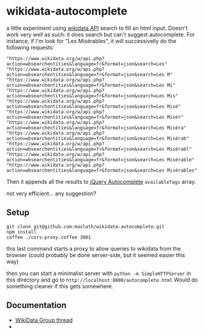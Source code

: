 wikidata-autocomplete
=====================

a little experiment using [wikidata API](https://www.wikidata.org/w/api.php) search to fill an html input.
Doesn't work very well as such: it does search but can't suggest autocomplete.
For instance, if I'm look for "Les Misérables", it will successivelly do the following requests:

```
"https://www.wikidata.org/w/api.php?action=wbsearchentities&language=fr&format=json&search=Les"
"https://www.wikidata.org/w/api.php?action=wbsearchentities&language=fr&format=json&search=Les M"
"https://www.wikidata.org/w/api.php?action=wbsearchentities&language=fr&format=json&search=Les Mi"
"https://www.wikidata.org/w/api.php?action=wbsearchentities&language=fr&format=json&search=Les Mis"
"https://www.wikidata.org/w/api.php?action=wbsearchentities&language=fr&format=json&search=Les Misé"
"https://www.wikidata.org/w/api.php?action=wbsearchentities&language=fr&format=json&search=Les Misér"
"https://www.wikidata.org/w/api.php?action=wbsearchentities&language=fr&format=json&search=Les Miséra"
"https://www.wikidata.org/w/api.php?action=wbsearchentities&language=fr&format=json&search=Les Misérab"
"https://www.wikidata.org/w/api.php?action=wbsearchentities&language=fr&format=json&search=Les Misérabl"
"https://www.wikidata.org/w/api.php?action=wbsearchentities&language=fr&format=json&search=Les Misérable"
"https://www.wikidata.org/w/api.php?action=wbsearchentities&language=fr&format=json&search=Les Misérables"
```

Then it appends all the results to [jQuery Autocomplete](http://jqueryui.com/autocomplete/) `availableTags` array.

not very efficient... any suggestion?

Setup
----------
```
git clone git@github.com:maxlath/wikidata-autocomplete.git
npm install
coffee ./cors-proxy.coffee 3001
```
this last command starts a proxy to allow queries to wikidata from the browser
(could probably be done server-side, but it seemed easier this way)

then you can start a minimalist server with `python -m SimpleHTTPServer` in this directory and go to `http://localhost:8000/autocomplete.html`
Would do something cleaner if this gets somewhere.


Documentation
--------------
* [WikiData Group thread](http://lists.wikimedia.org/pipermail/wikidata-l/2014-April/003752.html)
*